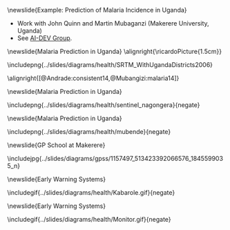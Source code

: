 \newslide{Example: Prediction of Malaria Incidence in Uganda}

* Work with John Quinn and Martin Mubaganzi (Makerere University, Uganda)
* See [AI-DEV Group](http://air.ug/research.html).

\newslide{Malaria Prediction in Uganda}
\alignright{\ricardoPicture{1.5cm}}

\includepng{../slides/diagrams/health/SRTM_WithUgandaDistricts2006}

\alignright{[@Andrade:consistent14,@Mubangizi:malaria14]}

\newslide{Malaria Prediction in Uganda}

\includepng{../slides/diagrams/health/sentinel_nagongera}{negate}

\newslide{Malaria Prediction in Uganda}

\includepng{../slides/diagrams/health/mubende}{negate}

\newslide{GP School at Makerere}

\includejpg{../slides/diagrams/gpss/1157497_513423392066576_1845599035_n}

\newslide{Early Warning Systems}

\includegif{../slides/diagrams/health/Kabarole.gif}{negate}

\newslide{Early Warning Systems}

\includegif{../slides/diagrams/health/Monitor.gif}{negate}

